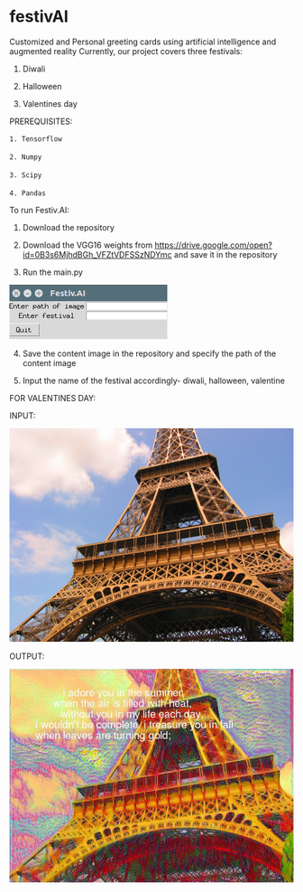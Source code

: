 # festivAI
Customized and Personal greeting cards using artificial intelligence and augmented reality
Currently, our project covers three festivals:
  1. Diwali
  
  2. Halloween 
  
  3. Valentines day
  
  PREREQUISITES:
  
    1. Tensorflow
    
    2. Numpy
    
    3. Scipy
    
    4. Pandas
  
  
 To run Festiv.AI:
 
 1. Download the repository
 
 2. Download the VGG16 weights from https://drive.google.com/open?id=0B3s6MjhdBGh_VFZtVDFSSzNDYmc and save it in the repository
 
 3. Run the main.py
 
 ![alt text](input.png "Input")
 
 4. Save the content image in the repository and specify the path of the content image
 
 5. Input the name of the festival accordingly- diwali, halloween, valentine
 
 FOR VALENTINES DAY:

 INPUT:
 
 ![alt text](paris.jpg "Input image")
 
 OUTPUT:
 
 ![alt text](V_CARD.jpg "Output Image")
 
 
 
  
